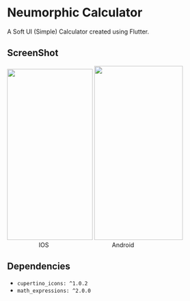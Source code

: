 # Neumorphic Calculator

A Soft UI (Simple) Calculator created using Flutter.

## ScreenShot

<p float="left">
  <img src="https://github.com/belelaritra/Neumorphic_Calculator/blob/main/ScreenShot%20ios.png" width="200" height="400" />
  <img src="https://github.com/belelaritra/Neumorphic_Calculator/blob/main/ScreenShot%20Android.png" width="207" height="407" />
  </br>
  &nbsp;&emsp;&emsp;&emsp;&emsp;&emsp;IOS &emsp;&emsp;&emsp;&emsp;&emsp;&emsp;&emsp;&emsp;&emsp;&emsp;&nbsp;Android
</p>

## Dependencies
 - `cupertino_icons: ^1.0.2`
 - `math_expressions: ^2.0.0`
